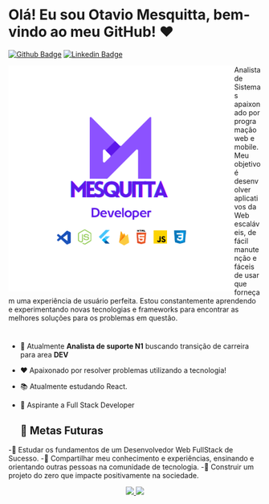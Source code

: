 # Olá!  Eu sou Otavio Mesquitta, bem-vindo ao meu GitHub! ❤️



  [![Github Badge](https://img.shields.io/badge/-Github-000?style=flat-square&logo=Github&logoColor=white&link=)]()
   [![Linkedin Badge](https://img.shields.io/badge/-LinkedIn-blue?style=flat-square&logo=Linkedin&logoColor=white&link=https://www.linkedin.com/in/mesquitta06)](https://www.linkedin.com/in/mesquitta06)


 <img src="https://github.com/mesquitta06/mesquitta06/blob/main/logomesquitta2.png" width=450 align = "left">
<div align = "left">
  Analista de Sistemas apaixonado por programação web e mobile. Meu objetivo é desenvolver aplicativos da Web escaláveis, de fácil manutenção e fáceis de usar que forneçam uma experiência de usuário perfeita. Estou constantemente aprendendo e experimentando novas tecnologias e frameworks para encontrar as melhores soluções para os problemas em questão.
</div>
<h1></h1>

- 🔭 Atualmente <strong>Analista de suporte N1</strong> buscando transição de carreira para area <strong>DEV</strong>
- ❤️ Apaixonado por resolver problemas utilizando a tecnologia!
- 📚 Atualmente estudando React.
- 👯 Aspirante a Full Stack Developer

   <h2> 🎯 Metas Futuras</h2>
-🧠 Estudar os fundamentos de um Desenvolvedor Web FullStack de Sucesso.
-🌟 Compartilhar meu conhecimento e experiências, ensinando e orientando outras pessoas na comunidade de tecnologia.
-🤖 Construir um projeto do zero que impacte positivamente na sociedade.

<div align="center" style="display: inline_block">
  <a href="https://github.com/mesquitta06   ">
  <img height="180em"  src="https://github-readme-stats.vercel.app/api?username=mesquitta06&show_icons=true&theme=tokyonight&include_all_commits=true&count_private=true"/>
  <img height="200em" src="https://github-readme-stats.vercel.app/api/top-langs/?username=mesquitta06&layout=compact&langs_count=7&theme=tokyonight"/>
</div>
    


